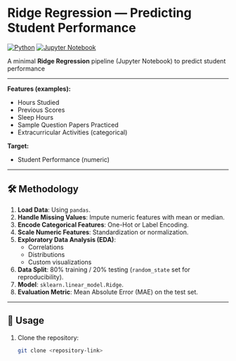 # Ridge Regression — Predicting Student Performance

[![Python](https://img.shields.io/badge/Python-3.x-blue)](https://www.python.org/)
[![Jupyter Notebook](https://img.shields.io/badge/Jupyter-Notebook-orange)](https://jupyter.org/)


A minimal **Ridge Regression** pipeline (Jupyter Notebook) to predict student performance 

---


**Features (examples):**
- Hours Studied
- Previous Scores
- Sleep Hours
- Sample Question Papers Practiced
- Extracurricular Activities (categorical)

**Target:**
- Student Performance (numeric)

---

## 🛠 Methodology

1. **Load Data**: Using `pandas`.
2. **Handle Missing Values**: Impute numeric features with mean or median.
3. **Encode Categorical Features**: One-Hot or Label Encoding.
4. **Scale Numeric Features**: Standardization or normalization.
5. **Exploratory Data Analysis (EDA)**:
   - Correlations
   - Distributions
   - Custom visualizations
6. **Data Split**: 80% training / 20% testing (`random_state` set for reproducibility).
7. **Model**: `sklearn.linear_model.Ridge`.
8. **Evaluation Metric**: Mean Absolute Error (MAE) on the test set.

---

## 🚀 Usage

1. Clone the repository:
   ```bash
   git clone <repository-link>
